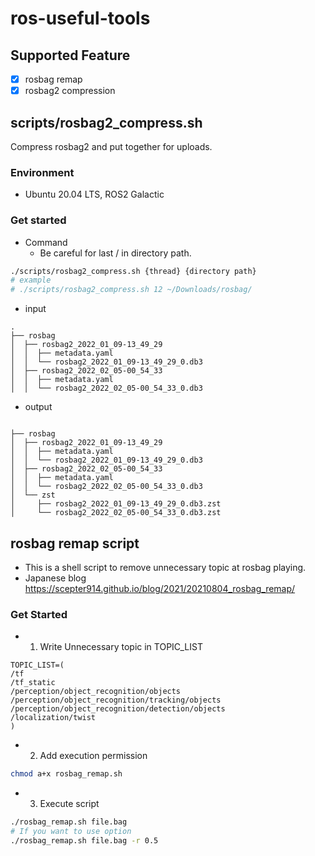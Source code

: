 # ros-useful-tools

## Supported Feature

- [x] rosbag remap
- [x] rosbag2 compression

## scripts/rosbag2_compress.sh

Compress rosbag2 and put together for uploads.

### Environment

- Ubuntu 20.04 LTS, ROS2 Galactic

### Get started


- Command
  - Be careful for last / in directory path.

```sh
./scripts/rosbag2_compress.sh {thread} {directory path}
# example
# ./scripts/rosbag2_compress.sh 12 ~/Downloads/rosbag/

```

- input

```
.
├── rosbag
│  ├── rosbag2_2022_01_09-13_49_29
│  │  ├── metadata.yaml
│  │  └── rosbag2_2022_01_09-13_49_29_0.db3
│  ├── rosbag2_2022_02_05-00_54_33
│  │  ├── metadata.yaml
│  │  └── rosbag2_2022_02_05-00_54_33_0.db3
```

- output

```

├── rosbag
│  ├── rosbag2_2022_01_09-13_49_29
│  │  ├── metadata.yaml
│  │  └── rosbag2_2022_01_09-13_49_29_0.db3
│  ├── rosbag2_2022_02_05-00_54_33
│  │  ├── metadata.yaml
│  │  └── rosbag2_2022_02_05-00_54_33_0.db3
│  └── zst
│     ├── rosbag2_2022_01_09-13_49_29_0.db3.zst
│     └── rosbag2_2022_02_05-00_54_33_0.db3.zst
```

## rosbag remap script

- This is a shell script to remove unnecessary topic at rosbag playing.
- Japanese blog <https://scepter914.github.io/blog/2021/20210804_rosbag_remap/>

### Get Started

- 1. Write Unnecessary topic in TOPIC_LIST

```
TOPIC_LIST=(
/tf
/tf_static
/perception/object_recognition/objects
/perception/object_recognition/tracking/objects
/perception/object_recognition/detection/objects
/localization/twist
)
```

- 2. Add execution permission

```sh
chmod a+x rosbag_remap.sh
```

- 3. Execute script

```sh
./rosbag_remap.sh file.bag
# If you want to use option
./rosbag_remap.sh file.bag -r 0.5
```


